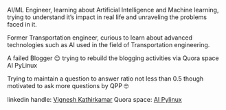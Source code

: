 AI/ML Engineer, learning about Artificial Intelligence and Machine learning, trying to understand it’s impact in real life and unraveling the problems faced in it.

Former Transportation engineer, curious to learn about advanced technologies such as AI used in the field of Transportation engineering.

A failed Blogger 😔 trying to rebuild the blogging activities via Quora space AI PyLinux

Trying to maintain a question to answer ratio not less than 0.5 though motivated to ask more questions by QPP 🤓

linkedin handle: [Vignesh Kathirkamar](https://www.linkedin.com/in/vigneshkathirkamar/)
Quora space: [AI Pylinux](https://aipylinux.quora.com/)

